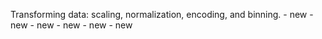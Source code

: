 Transforming data: scaling, normalization, encoding, and binning. - new - new - new - new - new - new